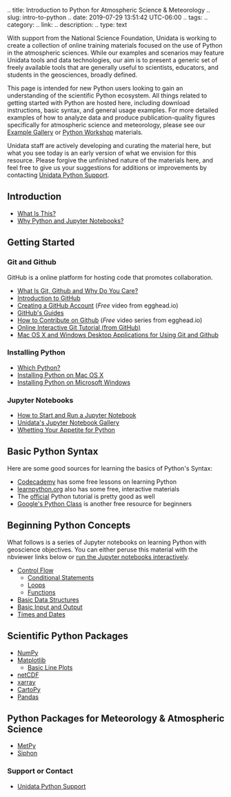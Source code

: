 .. title: Introduction to Python for Atmospheric Science & Meteorology
.. slug: intro-to-python
.. date: 2019-07-29 13:51:42 UTC-06:00
.. tags: 
.. category: 
.. link: 
.. description: 
.. type: text

With support from the National Science Foundation, Unidata is working to create
a collection of online training materials focused on the use of Python in the
atmospheric sciences. While our examples and scenarios may feature Unidata tools
and data technologies, our aim is to present a generic set of freely available
tools that are generally useful to scientists, educators, and students in the
geosciences, broadly defined.

This page is intended for new Python users looking to gain an understanding of the
scientific Python ecosystem. All things related to getting started with Python
are hosted here, including download instructions, basic syntax, and general 
usage examples. For more detailed examples of how to analyze data and produce
publication-quality figures specifically for atmospheric science and meteorology,
please see our [Example Gallery](/gallery/gallery-home) or [Python Workshop](/workshop/workshop-intro)
materials.

Unidata staff are actively developing and curating the material here, but what
you see today is an early version of what we envision for this resource. Please
forgive the unfinished nature of the materials here, and feel free to give us
your suggestions for additions or improvements by contacting
[Unidata Python Support](/python/support).

## Introduction

- [What Is This?](/python/what)
- [Why Python and Jupyter Notebooks?](/python/introduction)

## Getting Started

### Git and Github

GitHub is a online platform for hosting code that promotes collaboration.

- [What Is Git, Github and Why Do You Care?](/python/git)
- [Introduction to GitHub](https://guides.github.com/activities/hello-world/)
- [Creating a GitHub Account](https://egghead.io/lessons/javascript-introduction-to-github?series=how-to-contribute-to-an-open-source-project-on-github) (*Free* video from egghead.io)
- [GitHub's Guides](https://guides.github.com/)
- [How to Contribute on Github](https://egghead.io/series/how-to-contribute-to-an-open-source-project-on-github) (*Free* video series from egghead.io)
- [Online Interactive Git Tutorial (from GitHub)](https://try.github.io/)
- [Mac OS X and Windows Desktop Applications for Using Git and Github](https://git-scm.com/download/gui/windows)

### Installing Python

- [Which Python?](/python/choosing)
- [Installing Python on Mac OS X](/python/conda-osx)
- [Installing Python on Microsoft Windows](/python/conda-windows)

### Jupyter Notebooks

- [How to Start and Run a Jupyter Notebook](/python/notebook)
- [Unidata's Jupyter Notebook Gallery](http://unidata.github.io/notebook-gallery)
- [Whetting Your Appetite for Python](/python/whetting_your_appetite_for_python)

## Basic Python Syntax
Here are some good sources for learning the basics of Python's Syntax:

- [Codecademy](https://www.codecademy.com/learn/learn-python-3) has some free lessons on learning Python
- [learnpython.org](http://www.learnpython.org/) also has some free, interactive materials
- The [official](https://docs.python.org/3.5/tutorial/index.html) Python tutorial is pretty good as well
- [Google's Python Class](https://developers.google.com/edu/python?hl=en) is another free resource for beginners

## Beginning Python Concepts
What follows is a series of Jupyter notebooks on learning Python with geoscience objectives. You can either peruse this material with the nbviewer links below or [run the Jupyter notebooks interactively](notebook.html#how-to-run-opt-notebooks).

- [Control Flow](/python/controlflowintro)
    * [Conditional Statements](/python/conditionals)
    * [Loops](/python/loops)
    * [Functions](/python/functionsb)
- [Basic Data Structures](/python/basic_data_structures)
- [Basic Input and Output](/python/basic_input_and_output)
- [Times and Dates](/python/times_and_dates)

## Scientific Python Packages
- [NumPy](https://numpy.org)
- [Matplotlib](https://matplotlib.org)
    * [Basic Line Plots](/python/beginning_plots_with_matplotlib)
- [netCDF](https://unidata.github.io/netcdf4-python/netCDF4/index.html)
- [xarray](http://xarray.pydata.org/en/stable/)
- [CartoPy](https://scitools.org.uk/cartopy/docs/latest/)
- [Pandas](https://pandas.pydata.org/pandas-docs/stable/)

## Python Packages for Meteorology & Atmospheric Science
- [MetPy](https://unidata.github.io/MetPy/latest/)
- [Siphon](https://unidata.github.io/siphon/)

### Support or Contact
- [Unidata Python Support](/python/support)


